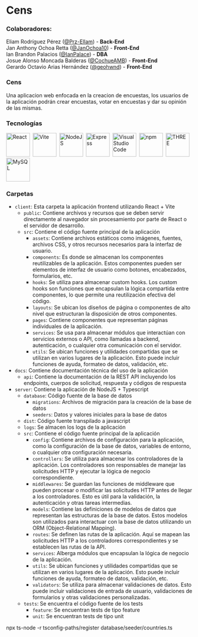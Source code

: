 # Cens

### Colaboradores:
Eliam Rodríguez Pérez (<a href="https://github.com/Prz-Ellam">@Prz-Ellam</a>) - <b>Back-End</b> <br>
Jan Anthony Ochoa Retta (<a href="https://github.com/JanOchoa10">@JanOchoa10</a>) - <b>Front-End</b> <br>
Ian Brandon Palacios (<a href="https://github.com/IanPalace">@IanPalace</a>) - <b>DBA</b> <br>
Josue Alonso Moncada Balderas (<a href="https://github.com/CochueAMB">@CochueAMB</a>) - <b>Front-End</b> <br>
Gerardo Octavio Arias Hernández (<a href="https://github.com/geohwnd">@geohwnd</a>) - <b>Front-End</b> <br>

### Cens

Una aplicacion web enfocada en la creacion de encuestas, los usuarios de la aplicación podrán crear encuestas, votar en encuestas y dar su opinión de las mismas.<br>

### Tecnologías

<img 
  src="https://cdn.jsdelivr.net/gh/devicons/devicon/icons/react/react-original.svg"
  width="64"
  alt="React"
  style="margin-right: 4px"
/>
<img
  src="https://upload.wikimedia.org/wikipedia/commons/f/f1/Vitejs-logo.svg"
  width="64"
  alt="Vite"
  style="margin-right: 4px"
/>
<img
  src="https://cdn.jsdelivr.net/gh/devicons/devicon/icons/nodejs/nodejs-original.svg"
  width="64"
  alt="NodeJS"
  style="margin-right: 4px"
/>
<img
  src="https://cdn.jsdelivr.net/gh/devicons/devicon/icons/express/express-original.svg"
  width="64"
  alt="Express"
  style="margin-right: 4px"
/>
<img
  src="https://cdn.jsdelivr.net/gh/devicons/devicon/icons/vscode/vscode-original.svg"
  width="64"
  alt="Visual Studio Code"
  style="margin-right: 4px"
/>
<img
  src="https://cdn.jsdelivr.net/gh/devicons/devicon/icons/npm/npm-original-wordmark.svg"
  width="64"
  alt="npm"
  style="margin-right: 4px"
/>
<img 
  src="https://cdn.jsdelivr.net/gh/devicons/devicon/icons/threejs/threejs-original.svg"
  width="64"
  alt="THREE"
  style="margin-right: 4px"
/>
<img
  src="https://cdn.jsdelivr.net/gh/devicons/devicon/icons/mysql/mysql-original.svg"
  width="64"
  alt="MySQL"
  style="margin-right: 4px"
/>
          
        
### Carpetas

- `client`: Esta carpeta la aplicación frontend utilizando React + Vite
  - `public`: Contiene archivos y recursos que se deben servir directamente al navegador sin procesamiento por parte de React o el servidor de desarrollo.
  - `src`: Contiene el código fuente principal de la aplicación
    - `assets`: Contiene archivos estáticos como imágenes, fuentes, archivos CSS, y otros recursos necesarios para la interfaz de usuario.
    - `components`: Es donde se almacenan los componentes reutilizables de la aplicación. Estos componentes pueden ser elementos de interfaz de usuario como botones, encabezados, formularios, etc.
    - `hooks`: Se utiliza para almacenar custom hooks. Los custom hooks son funciones que encapsulan la lógica compartida entre componentes, lo que permite una reutilización efectiva del código.
    - `layouts`: Se ubican los diseños de página o componentes de alto nivel que estructuran la disposición de otros componentes.
    - `pages`: Contiene componentes que representan páginas individuales de la aplicación.
    - `services`: Se usa para almacenar módulos que interactúan con servicios externos o API, como llamadas a backend, autenticación, o cualquier otra comunicación con el servidor.
    - `utils`: Se ubican funciones y utilidades compartidas que se utilizan en varios lugares de la aplicación. Esto puede incluir funciones de ayuda, formateo de datos, validación, etc.
- `docs`: Contiene documentación técnica del uso de la aplicación
  - `api`: Contiene la documentación de la REST API incluyendo los endpoints, cuerpos de solicitud, respuesta y códigos de respuesta
- `server`: Contiene la aplicación de NodeJS + Typescript
  - `database`: Código fuente de la base de datos
    - `migrations`: Archivos de migración para la creación de la base de datos
    - `seeders`: Datos y valores iniciales para la base de datos
  - `dist`: Código fuente transpilado a javascript
  - `logs`: Se almacen los logs de la aplicación
  - `src`: Contiene el código fuente principal de la aplicación
    - `config`: Contiene archivos de configuración para la aplicación, como la configuración de la base de datos, variables de entorno, o cualquier otra configuración necesaria.
    - `controllers`: Se utiliza para almacenar los controladores de la aplicación. Los controladores son responsables de manejar las solicitudes HTTP y ejecutar la lógica de negocio correspondiente.
    - `middlewares`: Se guardan las funciones de middleware que pueden procesar o modificar las solicitudes HTTP antes de llegar a los controladores. Esto es útil para la validación, la autenticación y otras tareas intermedias.
    - `models`: Contiene las definiciones de modelos de datos que representan las estructuras de la base de datos. Estos modelos son utilizados para interactuar con la base de datos utilizando un ORM (Object-Relational Mapping).
    - `routes`: Se definen las rutas de la aplicación. Aquí se mapean las solicitudes HTTP a los controladores correspondientes y se establecen las rutas de la API.
    - `services`: Alberga módulos que encapsulan la lógica de negocio de la aplicación.
    - `utils`: Se ubican funciones y utilidades compartidas que se utilizan en varios lugares de la aplicación. Esto puede incluir funciones de ayuda, formateo de datos, validación, etc.
    - `validators`: Se utiliza para almacenar validaciones de datos. Esto puede incluir validaciones de entrada de usuario, validaciones de formularios y otras validaciones personalizadas.
  - `tests`: Se encuentra el código fuente de los tests
    - `feature`: Se encuentran tests de tipo feature
    - `unit`: Se encuentran tests de tipo unit


npx ts-node  -r tsconfig-paths/register database/seeder/countries.ts